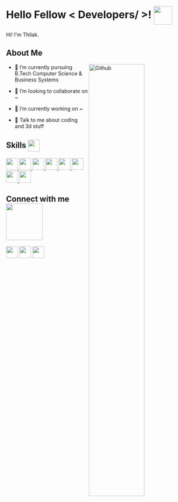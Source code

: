 <h1> Hello Fellow < Developers/ >! <img src = "https://raw.githubusercontent.com/MartinHeinz/MartinHeinz/master/wave.gif" align='center' width = 50px> </h1>
<p align='center'>


</p>
<div size='20px'> Hi! I'm Thilak. 
</div>

<h2> About Me </h2>

<img width="55%" align="right" alt="Github" src="https://raw.githubusercontent.com/onimur/.github/master/.resources/git-header.svg" />


- 🌱 I’m currently pursuing B.Tech Computer Science & Business Systems  

- 👯 I’m looking to collaborate on ~
  
- 🔭 I’m currently working on ~

- 💬 Talk to me about coding and 3d stuff 

<h2> Skills <img src = "https://media2.giphy.com/media/QssGEmpkyEOhBCb7e1/giphy.gif?cid=ecf05e47a0n3gi1bfqntqmob8g9aid1oyj2wr3ds3mg700bl&rid=giphy.gif" align='center' width = 32px> </h2>
<a href= https://github.com/shitt-show?tab=repositories&q=&type=&language=c&sort= > <img width ='32px' src ='https://raw.githubusercontent.com/rahulbanerjee26/githubAboutMeGenerator/main/icons/c.svg'> </a>
<a href= https://github.com/shitt-show?tab=repositories&q=&type=&language=cpp&sort= > <img width ='32px' src ='https://raw.githubusercontent.com/rahulbanerjee26/githubAboutMeGenerator/main/icons/cpp.svg'> </a>
  <a href= https://github.com/shitt-show?tab=repositories&q=&type=&language=python&sort= > <img width ='32px' src ='https://raw.githubusercontent.com/rahulbanerjee26/githubAboutMeGenerator/main/icons/python.svg'> </a>
  <a href= https://github.com/shitt-show?tab=repositories&q=&type=&language=csharp&sort= > <img width ='32px' src ='https://raw.githubusercontent.com/rahulbanerjee26/githubAboutMeGenerator/main/icons/csharp.svg'> </a>
<a href= https://github.com/shitt-show?tab=repositories&q=&type=&language=unity&sort= > <img width ='32px' src ='https://raw.githubusercontent.com/rahulbanerjee26/githubAboutMeGenerator/main/icons/unity.svg'> </a>
  <a href= https://github.com/shitt-show?tab=repositories&q=&type=&language=blender&sort= > <img width ='32px' src ='https://raw.githubusercontent.com/rahulbanerjee26/githubAboutMeGenerator/main/icons/blender.svg'> </a>
    <a href= https://github.com/shitt-show?tab=repositories&q=&type=&language=substancepainter&sort= > <img width ='32px' src ='https://www.adobe.com/content/dam/cc/icons/pt_appicon_256.svg'> </a>
<a href= https://github.com/shitt-show?tab=repositories&q=&type=&language=mysql&sort= > <img width ='32px' src ='https://raw.githubusercontent.com/rahulbanerjee26/githubAboutMeGenerator/main/icons/mysql.svg'> </a>




  
<h2> Connect with me <img src='https://raw.githubusercontent.com/ShahriarShafin/ShahriarShafin/main/Assets/handshake.gif' align='center' width="100px"> </h2>
<a href = 'https://www.deviantart.com/blendart'> <img width = '32px' align= 'center' src="https://a.deviantart.net/avatars-big/b/l/blendart.jpg"/></a> 
<a href = 'https://github.com/Thilak-KN'> <img width = '32px' align= 'center' src="https://raw.githubusercontent.com/rahulbanerjee26/githubAboutMeGenerator/main/icons/github.svg"/></a> 
<a href= https://www.youtube.com/c/shiitttshow > <img width ='32px' align='center' src ='https://raw.githubusercontent.com/rahulbanerjee26/githubAboutMeGenerator/main/icons/youtube.svg'> </a>
<br>

